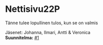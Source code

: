 # Nettisivu22P
Tänne tulee lopullinen tulos, kun se on valmis

Jäsenet: Johanna, Ilmari, Antti & Veronica <br>
**Suunnitelma:** [#1](https://github.com/MrNamelessKnight/Nettisivu22P/issues/2) 
